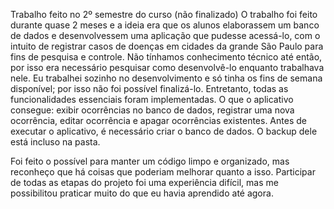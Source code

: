 Trabalho feito no 2º semestre do curso (não finalizado)
O trabalho foi feito durante quase 2 meses e a ideia era que os alunos elaborassem um banco de dados e desenvolvessem uma aplicação que pudesse acessá-lo, com o intuito de registrar casos de doenças em cidades da grande São Paulo para fins de pesquisa e controle. Não tínhamos conhecimento técnico até então, por isso era necessário pesquisar como desenvolvê-lo enquanto trabalhava nele. Eu trabalhei sozinho no desenvolvimento e só tinha os fins de semana disponível; por isso não foi possível finalizá-lo. Entretanto, todas as funcionalidades essenciais foram implementadas. O que o aplicativo consegue: exibir ocorrências no banco de dados, registrar uma nova ocorrência, editar ocorrência e apagar ocorrências existentes. Antes de executar o aplicativo, é necessário criar o banco de dados. O backup dele está incluso na pasta.

Foi feito o possível para manter um código limpo e organizado, mas reconheço que há coisas que poderiam melhorar quanto a isso. Participar de todas as etapas do projeto foi uma experiência difícil, mas me possibilitou praticar muito do que eu havia aprendido até agora.